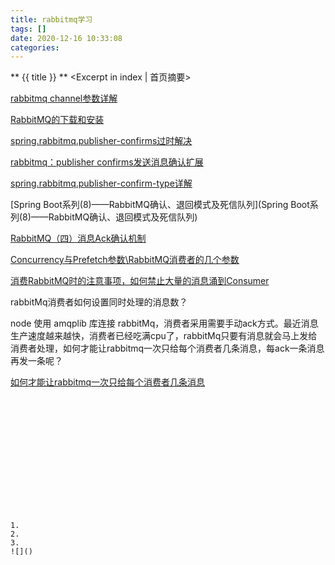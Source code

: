 ```yaml
---
title: rabbitmq学习
tags: []
date: 2020-12-16 10:33:08
categories:
---
```

** {{ title }} ** <Excerpt in index | 首页摘要>


<!-- more -->



[rabbitmq channel参数详解](https://www.cnblogs.com/piaolingzxh/p/5448927.html)

[RabbitMQ的下载和安装](https://www.cnblogs.com/z-1026/p/9985389.html)

[spring.rabbitmq.publisher-confirms过时解决](https://blog.csdn.net/m0_43409491/article/details/107042753)

[rabbitmq：publisher confirms发送消息确认扩展](https://blog.csdn.net/weixin_38380858/article/details/93227652)

[spring.rabbitmq.publisher-confirm-type详解](https://blog.csdn.net/yaomingyang/article/details/108410286)

[Spring Boot系列(8)——RabbitMQ确认、退回模式及死信队列](Spring Boot系列(8)——RabbitMQ确认、退回模式及死信队列)

[RabbitMQ（四）消息Ack确认机制](https://blog.csdn.net/Sadlay/article/details/86771830?utm_medium=distribute.pc_relevant_t0.none-task-blog-BlogCommendFromBaidu-1.control&depth_1-utm_source=distribute.pc_relevant_t0.none-task-blog-BlogCommendFromBaidu-1.control)


[Concurrency与Prefetch参数\RabbitMQ消费者的几个参数](https://www.jianshu.com/p/04a1d36f52ba)

[消费RabbitMQ时的注意事项，如何禁止大量的消息涌到Consumer](https://www.cnblogs.com/atwind/p/5606120.html)



rabbitMq消费者如何设置同时处理的消息数？

node 使用 amqplib 库连接 rabbitMq，消费者采用需要手动ack方式。最近消息生产速度越来越快，消费者已经吃满cpu了，rabbitMq只要有消息就会马上发给消费者处理，如何才能让rabbitmq一次只给每个消费者几条消息，每ack一条消息再发一条呢？

[如何才能让rabbitmq一次只给每个消费者几条消息](https://segmentfault.com/q/1010000020495252/a-1020000020495352#)





#### 

```java

```

```java

```
![]()

#### 
```java

```

```java

```
![]()

#### 


```java

```

```java

```
![]()
```




1. 
2. 
3. 
![]()